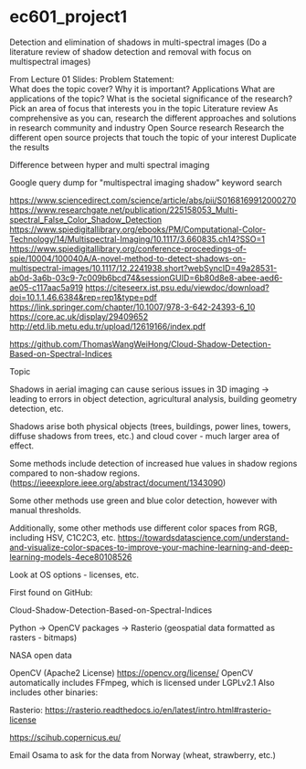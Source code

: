 # ec601_project1
Detection and elimination of shadows in multi-spectral images (Do a literature review of shadow detection and removal with focus on multispectral images)

From Lecture 01 Slides:
Problem Statement:  
What does the topic cover?
Why it is important?
Applications
What are applications of the topic?
What is the societal significance of the research?
Pick an area of focus that interests you in the topic
Literature review
As comprehensive as you can, research the different approaches and solutions in research community and industry
Open Source research
Research the different open source projects that touch the topic of your interest
Duplicate the results


Difference between hyper and multi spectral imaging


Google query dump for "multispectral imaging shadow" keyword search

https://www.sciencedirect.com/science/article/abs/pii/S0168169912000270
https://www.researchgate.net/publication/225158053_Multi-spectral_False_Color_Shadow_Detection
https://www.spiedigitallibrary.org/ebooks/PM/Computational-Color-Technology/14/Multispectral-Imaging/10.1117/3.660835.ch14?SSO=1
https://www.spiedigitallibrary.org/conference-proceedings-of-spie/10004/100040A/A-novel-method-to-detect-shadows-on-multispectral-images/10.1117/12.2241938.short?webSyncID=49a28531-ab0d-3a6b-03c9-7c009b6bcd74&sessionGUID=6b80d8e8-abee-aed6-ae05-c117aac5a919
https://citeseerx.ist.psu.edu/viewdoc/download?doi=10.1.1.46.6384&rep=rep1&type=pdf
https://link.springer.com/chapter/10.1007/978-3-642-24393-6_10
https://core.ac.uk/display/29409652
http://etd.lib.metu.edu.tr/upload/12619166/index.pdf

https://github.com/ThomasWangWeiHong/Cloud-Shadow-Detection-Based-on-Spectral-Indices

Topic

Shadows in aerial imaging can cause serious issues in 3D imaging -> leading to errors in object detection, agricultural analysis, building geometry detection, etc.

Shadows arise both physical objects (trees, buildings, power lines, towers, diffuse shadows from trees, etc.) and cloud cover - much larger area of effect.

Some methods include detection of increased hue values in shadow regions compared to non-shadow regions. (https://ieeexplore.ieee.org/abstract/document/1343090)

Some other methods use green and blue color detection, however with manual thresholds.

Additionally, some other methods use different color spaces from RGB, including HSV, C1C2C3, etc. https://towardsdatascience.com/understand-and-visualize-color-spaces-to-improve-your-machine-learning-and-deep-learning-models-4ece80108526

Look at OS options - licenses, etc.

First found on GitHub:

Cloud-Shadow-Detection-Based-on-Spectral-Indices

Python -> OpenCV packages -> Rasterio (geospatial data formatted as rasters - bitmaps)

NASA open data

OpenCV (Apache2 License)
https://opencv.org/license/
OpenCV automatically includes FFmpeg, which is licensed under LGPLv2.1
Also includes other binaries:

Rasterio:
https://rasterio.readthedocs.io/en/latest/intro.html#rasterio-license


https://scihub.copernicus.eu/

Email Osama to ask for the data from Norway (wheat, strawberry, etc.)